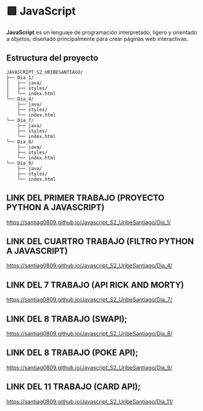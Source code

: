 # 🟨 JavaScript

**JavaScript** es un lenguaje de programación interpretado, ligero y orientado a objetos, diseñado principalmente para crear páginas web interactivas.

## Estructura del proyecto

```
JAVASCRIPT_S2_URIBESANTIAGO/
├── Dia_1/
│   ├── java/
│   ├── styles/
│   └── index.html
└── Dia_4/
    ├── java/
    ├── styles/
    └── index.html
└── Dia_7/
    ├── java/
    ├── styles/
    └── index.html
└── Dia_8/
    ├── java/
    ├── styles/
    └── index.html
└── Dia_9/
    ├── java/
    ├── styles/
    └── index.html
```

## LINK DEL PRIMER TRABAJO (PROYECTO PYTHON A JAVASCRIPT)
https://santiag0809.github.io/Javascript_S2_UribeSantiago/Dia_1/

## LINK DEL CUARTRO TRABAJO (FILTRO PYTHON A JAVASCRIPT)
https://santiag0809.github.io/Javascript_S2_UribeSantiago/Dia_4/

## LINK DEL 7 TRABAJO (API RICK AND MORTY) 
https://santiag0809.github.io/Javascript_S2_UribeSantiago/Dia_7/

## LINK DEL 8 TRABAJO (SWAPI); 
https://santiag0809.github.io/Javascript_S2_UribeSantiago/Dia_8/

## LINK DEL 8 TRABAJO (POKE API); 
https://santiag0809.github.io/Javascript_S2_UribeSantiago/Dia_9/

## LINK DEL 11 TRABAJO (CARD API); 
https://santiag0809.github.io/Javascript_S2_UribeSantiago/Dia_11/
